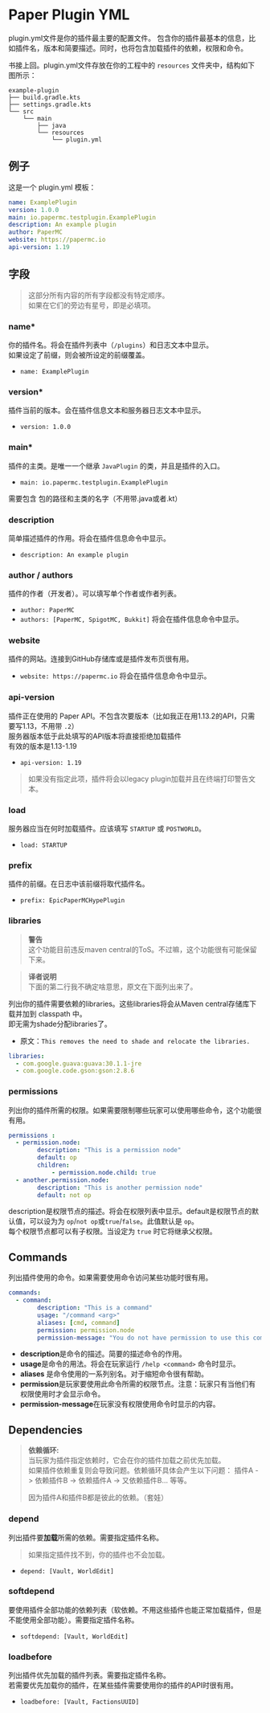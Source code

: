 # Paper Plugin YML

plugin.yml文件是你的插件最主要的配置文件。
包含你的插件最基本的信息，比如插件名，版本和简要描述。同时，也将包含加载插件的依赖，权限和命令。

书接上回。plugin.yml文件存放在你的工程中的 `resources` 文件夹中，结构如下图所示：
```
example-plugin
├── build.gradle.kts
├── settings.gradle.kts
└── src
    └── main
        ├── java
        └── resources
            └── plugin.yml
```

## 例子

这是一个 plugin.yml 模板：

```yaml
name: ExamplePlugin
version: 1.0.0
main: io.papermc.testplugin.ExamplePlugin
description: An example plugin
author: PaperMC
website: https://papermc.io
api-version: 1.19
```

## 字段

> 这部分所有内容的所有字段都没有特定顺序。  
> 如果在它们的旁边有星号，即是必填项。


### name*

你的插件名。将会在插件列表中（`/plugins`）和日志文本中显示。  
如果设定了前缀，则会被所设定的前缀覆盖。
- `name: ExamplePlugin`

### version*

插件当前的版本。会在插件信息文本和服务器日志文本中显示。
- `version: 1.0.0`

### main*

插件的主类。是唯一一个继承 `JavaPlugin` 的类，并且是插件的入口。
- `main: io.papermc.testplugin.ExamplePlugin`

需要包含 包的路径和主类的名字（不用带.java或者.kt）

### description

简单描述插件的作用。将会在插件信息命令中显示。
- `description: An example plugin`

### author / authors

插件的作者（开发者）。可以填写单个作者或作者列表。  
- `author: PaperMC`
- `authors: [PaperMC, SpigotMC, Bukkit]`
将会在插件信息命令中显示。  

### website

插件的网站。连接到GitHub存储库或是插件发布页很有用。
- `website: https://papermc.io`
将会在插件信息命令中显示。  

### api-version

插件正在使用的 Paper API。不包含次要版本（比如我正在用1.13.2的API，只需要写1.13，不用带 `.2`）  
服务器版本低于此处填写的API版本将直接拒绝加载插件  
有效的版本是1.13-1.19  
- `api-version: 1.19`
  
> 如果没有指定此项，插件将会以legacy plugin加载并且在终端打印警告文本。  

### load

服务器应当在何时加载插件。应该填写 `STARTUP` 或 `POSTWORLD`。
- `load: STARTUP`

### prefix

插件的前缀。在日志中该前缀将取代插件名。
- `prefix: EpicPaperMCHypePlugin`

### libraries

> **警告**    
> 这个功能目前违反maven central的ToS。不过嘛，这个功能很有可能保留下来。

> **译者说明**    
> 下面的第二行我不确定啥意思，原文在下面列出来了。

列出你的插件需要依赖的libraries。这些libraries将会从Maven central存储库下载并加到 classpath 中。  
即无需为shade分配libraries了。
- 原文：`This removes the need to shade and relocate the libraries.`
```yaml
libraries:
  - com.google.guava:guava:30.1.1-jre
  - com.google.code.gson:gson:2.8.6
```

### permissions

列出你的插件所需的权限。如果需要限制哪些玩家可以使用哪些命令，这个功能很有用。  
```yaml
permissions :
  - permission.node:
        description: "This is a permission node"
        default: op
        children:
            - permission.node.child: true
  - another.permission.node:
        description: "This is another permission node"
        default: not op
```

description是权限节点的描述。将会在权限列表中显示。default是权限节点的默认值，可以设为为 `op`/`not op`或`true`/`false`。此值默认是 `op`。    
每个权限节点都可以有子权限。当设定为 `true` 时它将继承父权限。  

## Commands

列出插件使用的命令。如果需要使用命令访问某些功能时很有用。
```yaml
commands:
  - command:
        description: "This is a command"
        usage: "/command <arg>"
        aliases: [cmd, command]
        permission: permission.node
        permission-message: "You do not have permission to use this command"
```

-  **description**是命令的描述。简要的描述命令的作用。
-  **usage**是命令的用法。将会在玩家运行 `/help <command>` 命令时显示。
-  **aliases** 是命令使用的一系列别名。对于缩短命令很有帮助。
-  **permission**是玩家要使用此命令所需的权限节点。注意：玩家只有当他们有权限使用时才会显示命令。
-  **permission-message**在玩家没有权限使用命令时显示的内容。

## Dependencies

> **依赖循环:**   
当玩家为插件指定依赖时，它会在你的插件加载之前优先加载。  
如果插件依赖重复则会导致问题。依赖循环具体会产生以下问题：
插件A -> 依赖插件B -> 依赖插件A -> 又依赖插件B... 等等。  
>   
> 因为插件A和插件B都是彼此的依赖。（套娃）

### depend

列出插件要**加载**所需的依赖。需要指定插件名称。
  
> 如果指定插件找不到，你的插件也不会加载。  
  
- `depend: [Vault, WorldEdit]`
  
### softdepend
  
要使用插件全部功能的依赖列表（软依赖。不用这些插件也能正常加载插件，但是不能使用全部功能）。需要指定插件名称。

- `softdepend: [Vault, WorldEdit]`

### loadbefore

列出插件优先加载的插件列表。需要指定插件名称。  
若需要优先加载你的插件，在某些插件需要使用你的插件的API时很有用。

- `loadbefore: [Vault, FactionsUUID]`
